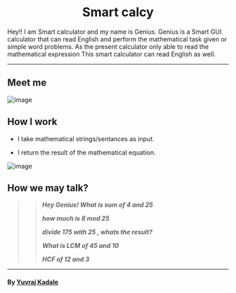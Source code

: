 <h1 align="center">Smart calcy</h1>
Hey!! I am  Smart calculator and my name is Genius. Genius is a Smart GUI calculator that can read English and perform the mathematical task given or simple word problems. As the present calculator only able to read the mathematical expression This smart calculator can read English as well.

---

## Meet me

![image](https://user-images.githubusercontent.com/43489758/112796654-e6143200-9087-11eb-8aef-0818a064ad4b.png)

## How I work

- I take mathematical strings/sentances as input.

- I return the result of the mathematical equation.

![image](https://user-images.githubusercontent.com/43489758/112796905-42775180-9088-11eb-8b85-9c507811f3a5.png)

## How we may talk?

> > **_Hey Genius! What is sum of 4 and 25_**
> >
> > **_how much is 8 mod 25_**
> >
> > **_divide 175 with 25 , whats the result?_**
> >
> > **_What is LCM of 45 and 10_**
> >
> > **_HCF of 12 and 3_**

---

#### By [Yuvraj Kadale](https://github.com/Yuvraj-kadale)
